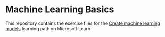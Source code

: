 # Machine Learning Basics

This repository contains the exercise files for the [Create machine learning models](https://docs.microsoft.com/learn/paths/create-machine-learn-models/) learning path on Microsoft Learn.
